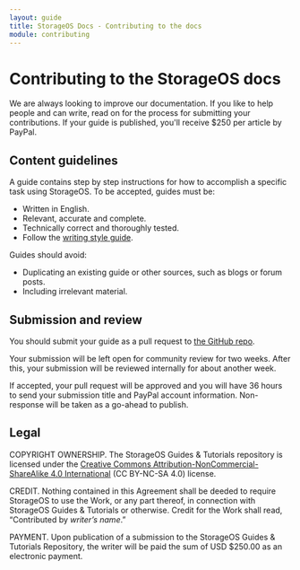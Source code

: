 ```yaml
---
layout: guide
title: StorageOS Docs - Contributing to the docs
module: contributing
---
```


# Contributing to the StorageOS docs

We are always looking to improve our documentation. If you like to help people
and can write, read on for the process for submitting your contributions. If your
guide is published, you'll receive $250 per article by PayPal.

## Content guidelines

A guide contains step by step instructions for how to accomplish a specific
task using StorageOS. To be accepted, guides must be:
* Written in English.
* Relevant, accurate and complete.
* Technically correct and thoroughly tested.
* Follow the [writing style guide](https://github.com/storageos/storageos.github.io/blob/master/README.md).

Guides should avoid:
* Duplicating an existing guide or other sources, such as blogs or forum posts.
* Including irrelevant material.

## Submission and review

You should submit your guide as a pull request to
[the GitHub repo](https://github.com/storageos/storageos.github.io).

Your submission will be left open for community review for two weeks. After
this, your submission will be reviewed internally for about another week.

If accepted, your pull request will be approved and you will have 36 hours to
send your submission title and PayPal account information. Non-response will be
taken as a go-ahead to publish.

## Legal

COPYRIGHT OWNERSHIP. The StorageOS Guides & Tutorials repository is licensed
under the [Creative Commons Attribution-NonCommercial-ShareAlike 4.0 International](https://creativecommons.org/licenses/by-nc-sa/4.0/)
(CC BY-NC-SA 4.0) license.

CREDIT. Nothing contained in this Agreement shall be deeded to require StorageOS
to use the Work, or any part thereof, in connection with StorageOS Guides &
Tutorials or otherwise. Credit for the Work shall read, “Contributed by *writer’s
name*.”

PAYMENT. Upon publication of a submission to the StorageOS Guides & Tutorials
Repository, the writer will be paid the sum of USD $250.00 as an electronic
payment.
